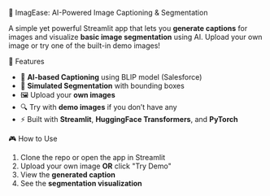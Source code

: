 
🧠 ImagEase: AI-Powered Image Captioning & Segmentation

A simple yet powerful Streamlit app that lets you **generate captions** for images and visualize **basic image segmentation** using AI. Upload your own image or try one of the built-in demo images!



 🚀 Features

- 🤖 **AI-based Captioning** using BLIP model (Salesforce)
- 🧩 **Simulated Segmentation** with bounding boxes
- 🖼️ Upload your **own images**
- 🔍 Try with **demo images** if you don’t have any
- ⚡ Built with **Streamlit**, **HuggingFace Transformers**, and **PyTorch**



 🎮 How to Use

1. Clone the repo or open the app in Streamlit
2. Upload your own image **OR** click "Try Demo"
3. View the **generated caption**
4. See the **segmentation visualization**



